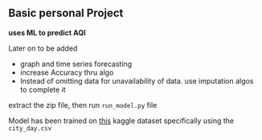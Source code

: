 ## Basic personal Project

**uses ML to predict AQI** 

Later on to be added
- graph and time series forecasting
- increase Accuracy thru algo
- Instead of omitting data for unavailability of data. use imputation algos to complete it

extract the zip file, then run ```run_model.py``` file


Model has been trained on [this](https://www.kaggle.com/datasets/rohanrao/air-quality-data-in-india) kaggle dataset specifically using the ```city_day.csv``` 
